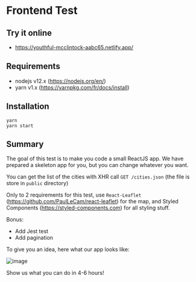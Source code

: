 # Frontend Test

## Try it online

- https://youthful-mcclintock-aabc65.netlify.app/

## Requirements

- nodejs v12.x (https://nodejs.org/en/)
- yarn v1.x (https://yarnpkg.com/fr/docs/install)

## Installation

```
yarn
yarn start
```

## Summary

The goal of this test is to make you code a small ReactJS app. We have prepared a skeleton app for you, but you can change whatever you want.

You can get the list of the cities with XHR call `GET /cities.json` (the file is store in `public` directory)

Only to 2 requirements for this test, use `React-Leaflet` (https://github.com/PaulLeCam/react-leaflet) for the map, and Styled Components (https://styled-components.com) for all styling stuff.

Bonus:
 - Add Jest test
 - Add pagination

To give you an idea, here what our app looks like:

![image](https://user-images.githubusercontent.com/582703/74224843-e1d95980-4cb9-11ea-824d-650135e226f5.png)

Show us what you can do in 4-6 hours!